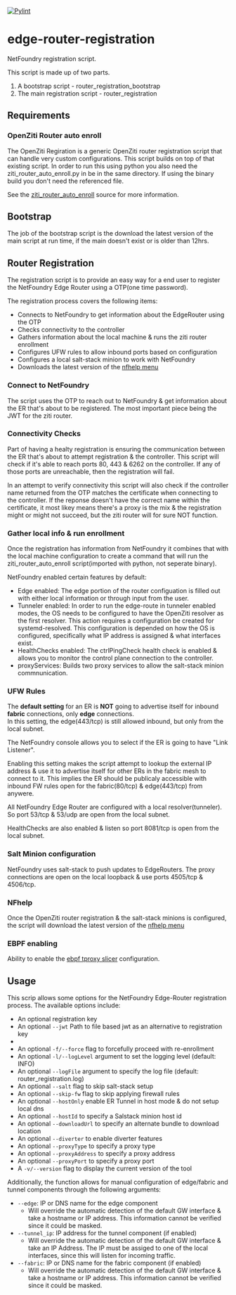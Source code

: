 [![Pylint](https://github.com/netfoundry/edge-router-registration/actions/workflows/pylint.yml/badge.svg)](https://github.com/netfoundry/edge-router-registration/actions/workflows/pylint.yml)

# edge-router-registration

NetFoundry registration script.

This script is made up of two parts.  

1. A bootstrap script - router_registration_bootstrap
1. The main registration script - router_registration

## Requirements

### OpenZiti Router auto enroll

The OpenZiti Regiration is a generic OpenZiti router registration script that can handle very custom configurations.  This script builds on top of that existing script.  In order to run this using python
you also need the ziti_router_auto_enroll.py in be in the same directory.  If using the binary build you
don't need the referenced file.

See the [ziti_router_auto_enroll](https://github.com/netfoundry/ziti_router_auto_enroll) source for more information.


## Bootstrap

The job of the bootstrap script is the download the latest version of the main script at run time, 
if the main doesn't exist or is older than 12hrs.

## Router Registration

The registration script is to provide an easy way for a end user to register the NetFoundry Edge Router using a OTP(one time password).

The registration process covers the following items: 

* Connects to NetFoundry to get information about the EdgeRouter using the OTP
* Checks connectivity to the controller
* Gathers information about the local machine & runs the ziti router enrollment
* Configures UFW rules to allow inbound ports based on configuration
* Configures a local salt-stack minion to work with NetFoundry
* Downloads the latest version of the [nfhelp menu](https://github.com/netfoundry/edge-router-nfhelp)


### Connect to NetFoundry
The script uses the OTP to reach out to NetFoundry & get information about the ER that's about to be
registered. The most important piece being the JWT for the ziti router.

### Connectivity Checks
Part of having a healty registration is ensuring the communication between the ER that's about to 
attempt registration & the controller.  This script will check if it's able to reach ports 80, 443 & 6262
on the controller.  If any of those ports are unreachable, then the registration will fail. 

In an attempt to verify connectivity this script will also check if the controller name returned from the OTP
matches the certificate when connecting to the controller.  If the reponse doesn't have the correct name within
the certificate, it most likey means there's a proxy is the mix & the registration might or might not succeed, but
the ziti router will for sure NOT function.

### Gather local info & run enrollment
Once the registration has information from NetFoundry it combines that with the local machine configuration to create
a command that will run the ziti_router_auto_enroll script(imported with python, not seperate binary).

NetFoundry enabled certain features by default:
  * Edge enabled: The edge portion of the router configuation is filled out with either local information or through input from the user.
  * Tunneler enabled: In order to run the edge-route in tunneler enabled modes, the OS needs to be configured to have the OpenZiti resolver as the first resolver.  This action requires a configuration be created for systemd-resolved. This configuration is depended on how the OS is configured, specifically what IP address is assigned & what interfaces exist.
  * HealthChecks enabled: The ctrlPingCheck health check is enabled & allows you to monitor the control plane connection to the controller.
  * proxyServices:  Builds two proxy services to allow the salt-stack minion commnunication.

### UFW Rules

The **default setting** for an ER is **NOT** going to advertise itself for inbound **fabric** connections, only **edge** connections.  
In this setting, the edge(443/tcp) is still allowed inbound, but only from the local subnet.

The NetFoundry console allows you to select if the ER is going to have "Link Listener".  

Enabling this setting makes the script attempt to lookup the external IP address & use it to advertise itself for other ERs in the fabric mesh to connect to it.  This implies the ER should be publicaly accessible with inbound FW rules open for the fabric(80/tcp) & edge(443/tcp) from anywere.

All NetFoundry Edge Router are configured with a local resolver(tunneler). So port 53/tcp & 53/udp are open from the local subnet.

HealthChecks are also enabled & listen so port 8081/tcp is open from the local subnet.

### Salt Minion configuration

NetFoundry uses salt-stack to push updates to EdgeRouters. The proxy connections are open on the local loopback & use ports 4505/tcp & 4506/tcp.

### NFhelp

Once the OpenZiti router registration & the salt-stack minions is configured, the script will download the latest version of the [nfhelp menu](https://github.com/netfoundry/edge-router-nfhelp)

### EBPF enabling

Ability to enable the [ebpf tproxy slicer](https://github.com/netfoundry/ebpf-tproxy-splicer) configuration.

## Usage

This scrip allows some options for the NetFoundry Edge-Router registration process. The available options include:

- An optional registration key
- An optional `--jwt` Path to file based jwt as an alternative to registration key
- 
- An optional `-f/--force` flag to forcefully proceed with re-enrollment
- An optional `-l/--logLevel` argument to set the logging level (default: INFO)
- An optional `--logFile` argument to specify the log file (default: router_registration.log)
- An optional `--salt` flag to skip salt-stack setup
- An optional `--skip-fw` flag to skip applying firewall rules
- An optional `--hostOnly` enable ER Tunnel in host mode & do not setup local dns
- An optional `--hostId` to specify a Salstack minion host id
- An optional `--downloadUrl` to specify an alternate bundle to download location
- An optional `--diverter` to enable diverter features
- An optional `--proxyType` to specify a proxy type
- An optional `--proxyAddress` to specify a proxy address
- An optional `--proxyPort` to specify a proxy port
- A `-v/--version` flag to display the current version of the tool

Additionally, the function allows for manual configuration of edge/fabric and tunnel components through the following arguments:

- `--edge`: IP or DNS name for the edge component
  - Will override the automatic detection of the default GW interface & take a hostname or IP address.  This information cannot be verified since it could be masked.
- `--tunnel_ip`: IP address for the tunnel component (if enabled)
  - Will override the automatic detection of the default GW interface & take an IP Address.  The IP must be assiged to one of the local interfaces, since this will listen for incoming traffic.
- `--fabric`: IP or DNS name for the fabric component (if enabled)
  - Will override the automatic detection of the default GW interface & take a hostname or IP address.  This information cannot be verified since it could be masked.

